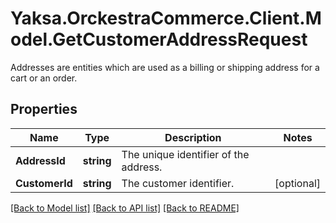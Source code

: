 # Yaksa.OrckestraCommerce.Client.Model.GetCustomerAddressRequest
Addresses are entities which are used as a billing or shipping address for a cart or an order.

## Properties

Name | Type | Description | Notes
------------ | ------------- | ------------- | -------------
**AddressId** | **string** | The unique identifier of the address. | 
**CustomerId** | **string** | The customer identifier. | [optional] 

[[Back to Model list]](../README.md#documentation-for-models) [[Back to API list]](../README.md#documentation-for-api-endpoints) [[Back to README]](../README.md)

